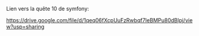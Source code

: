 Lien vers la quête 10 de symfony:

https://drive.google.com/file/d/1qeq06fXcpUuFzRwbqf7IeBMPu80dBlpj/view?usp=sharing